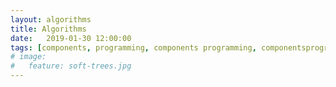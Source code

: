 ```yaml
---
layout: algorithms
title: Algorithms
date:   2019-01-30 12:00:00
tags: [components, programming, components programming, componentsprogramming, stepanov, knuth, stroustrup, generic, genericprogramming, generic programming, genericity, concepts, math, mathematics, elements, eop, contracts, performance, c++, cpp, c, java, dotnet, c#, csharp, python, ruby, javascript, haskell, dlang, rust, golang, eiffel, templates, metaprogramming]
# image:
#   feature: soft-trees.jpg
---
```


